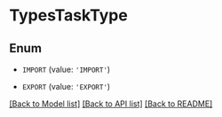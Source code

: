 # TypesTaskType


## Enum

* `IMPORT` (value: `'IMPORT'`)

* `EXPORT` (value: `'EXPORT'`)

[[Back to Model list]](../README.md#documentation-for-models) [[Back to API list]](../README.md#documentation-for-api-endpoints) [[Back to README]](../README.md)


